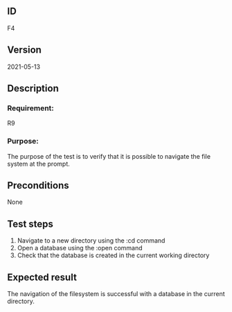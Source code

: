## ID

F4

## Version

2021-05-13

## Description

### Requirement: 
R9

### Purpose:
The purpose of the test is to verify that it is possible to navigate the file system at the prompt.

## Preconditions

None

## Test steps
1. Navigate to a new directory using the :cd command
2. Open a database using the :open command
3. Check that the database is created in the current working directory

## Expected result

The navigation of the filesystem is successful with a database in the current directory.

